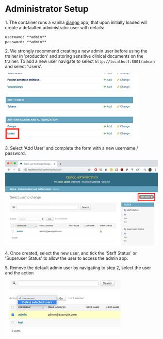 # Administrator Setup

1\.  The container runs a vanilla [django](https://www.djangoproject.com/) app, that upon initially loaded
will create a defaulted administrator user with details:

    username: **admin**
    password: **admin**

2\. We strongly recommend creating a new admin user before using the trainer in 'production' and storing sensitive
clinical documents on the trainer. To add a new user navigate to select `http://localhost:8001/admin/` and select 'Users'.

![](_static/img/users-select.png)

3\. Select 'Add User' and complete the form with a new username / password.

![](_static/img/add-new-users.png)

4\. Once created, select the new user, and tick the 'Staff Status' or 'Superuser Status' to allow the user to
access the admin app.

5\. Remove the default admin user by navigating to step 2, select the user and the action

![](_static/img/remove-default-user.png)